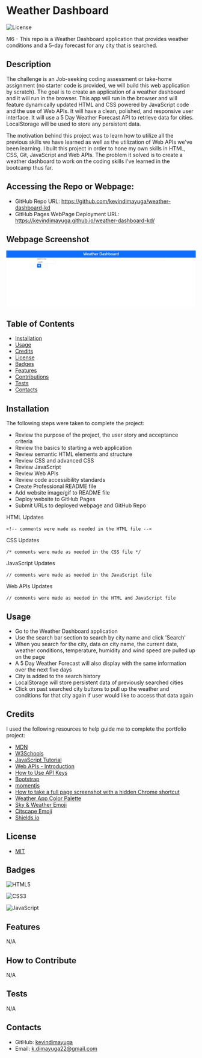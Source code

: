 # Weather Dashboard

![License](https://img.shields.io/badge/license-MIT-blue)

M6 - This repo is a Weather Dashboard application that provides weather conditions and a 5-day forecast for any city that is searched.

## Description

The challenge is an Job-seeking coding assessment or take-home assignment (no starter code is provided, we will build this web application by scratch). The goal is to create an application of a weather dashboard and it will run in the browser. This app will run in the browser and will feature dynamically updated HTML and CSS powered by JavaScript code and the use of Web APIs. It will have a clean, polished, and responsive user interface. It will use a 5 Day Weather Forecast API to retrieve data for cities. LocalStorage will be used to store any persistent data.

The motivation behind this project was to learn how to utilize all the previous skills we have learned as well as the utilization of Web APIs we've been learning. I built this project in order to hone my own skills in HTML, CSS, Git, JavaScript and Web APIs. The problem it solved is to create a weather dashboard to work on the coding skills I've learned in the bootcamp thus far.

## Accessing the Repo or Webpage:

- GitHub Repo URL: https://github.com/kevindimayuga/weather-dashboard-kd
- GitHub Pages WebPage Deployment URL: https://kevindimayuga.github.io/weather-dashboard-kd/

## Webpage Screenshot

![weather dashboard webpage screenshot](./assets/images/kevindimayuga.github.io_weather-dashboard-kd.png)

## Table of Contents

- [Installation](#installation)
- [Usage](#usage)
- [Credits](#credits)
- [License](#license)
- [Badges](#badges)
- [Features](#features)
- [Contributions](#contributions)
- [Tests](#tests)
- [Contacts](#contacts)

## Installation

The following steps were taken to complete the project:
- Review the purpose of the project, the user story and acceptance criteria
- Review the basics to starting a web application
- Review semantic HTML elements and structure
- Review CSS and advanced CSS
- Review JavaScript
- Review Web APIs
- Review code accessibility standards
- Create Professional README file
- Add website image/gif to README file
- Deploy website to GitHub Pages
- Submit URLs to deployed webpage and GitHub Repo

HTML Updates
```
<!-- comments were made as needed in the HTML file -->
```

CSS Updates
```
/* comments were made as needed in the CSS file */
```

JavaScript Updates
```
// comments were made as needed in the JavaScript file
```

Web APIs Updates
```
// comments were made as needed in the HTML and JavaScript file
```

## Usage

- Go to the Weather Dashboard application
- Use the search bar section to search by city name and click 'Search'
- When you search for the city, data on city name, the current date, weather conditions, temperature, humidity and wind speed are pulled up on the page
- A 5 Day Weather Forecast will also display with the same information over the next five days
- City is added to the search history
- LocalStorage will store persistent data of previously searched cities
- Click on past searched city buttons to pull up the weather and conditions for that city again if user would like to access that data again

## Credits

I used the following resources to help guide me to complete the portfolio project:

- [MDN](https://developer.mozilla.org/en-US/)
- [W3Schools](https://www.w3schools.com/)
- [JavaScript Tutorial](https://www.w3schools.com/js/)
- [Web APIs - Introduction](https://www.w3schools.com/js/js_api_intro.asp)
- [How to Use API Keys](https://coding-boot-camp.github.io/full-stack/apis/how-to-use-api-keys)
- [Bootstrap](https://getbootstrap.com/)
- [momentjs](https://momentjs.com/)
- [How to take a full page screenshot with a hidden Chrome shortcut](https://zapier.com/blog/full-page-screenshots-in-chrome/)
- [Weather App Color Palette](https://www.color-hex.com/color-palette/36123)
- [Sky & Weather Emoji](https://symbl.cc/en/emoji/travel-and-places/sky-and-weather/)
- [Citscape Emoji](https://emojipedia.org/cityscape)
- [Shields.io](https://shields.io/)

## License

- [MIT](https://opensource.org/license/mit/)

## Badges

![HTML5](https://img.shields.io/badge/html5-%23E34F26.svg?style=for-the-badge&logo=html5&logoColor=white)

![CSS3](https://img.shields.io/badge/css3-%231572B6.svg?style=for-the-badge&logo=css3&logoColor=white)

![JavaScript](https://img.shields.io/badge/javascript-%23323330.svg?style=for-the-badge&logo=javascript&logoColor=%23F7DF1E)

## Features

N/A

## How to Contribute

N/A

## Tests

N/A

## Contacts

- GitHub: [kevindimayuga](https://github.com/kevindimayuga)
- Email: k.dimayuga22@gmail.com